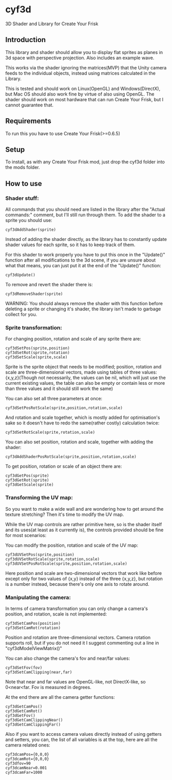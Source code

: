 # cyf3d
3D Shader and Library for Create Your Frisk

## Introduction
This library and shader should allow you to display flat sprites as planes in 3d space with perspective projection. Also includes an example wave.

This works via the shader ignoring the matrices(MVP) that the Unity camera feeds to the individual objects, instead using matrices calculated in the Library.

This is tested and should work on Linux(OpenGL) and Windows(DirectX), but Mac OS should also work fine by virtue of also using OpenGL. The shader should work on most hardware that can run Create Your Frisk, but I cannot guarantee that.

## Requirements
To run this you have to use Create Your Frisk(>=0.6.5)

## Setup
To install, as with any Create Your Frisk mod, just drop the cyf3d folder into the mods folder.

## How to use
### Shader stuff:
All commands that you should need are listed in the library after the "Actual commands:" comment, but I'll still run through them.
To add the shader to a sprite you should use:
```
cyf3dAddShader(sprite)
```
Instead of adding the shader directly, as the library has to constantly update shader values for each sprite, so it has to keep track of them.

For this shader to work properly you have to put this once in the "Update()" function after all modifications to the 3d scene, if you are unsure about what that means, you can just put it at the end of the "Update()" function:
```
cyf3dUpdate()
```
To remove and revert the shader there is:
```
cyf3dRemoveShader(sprite)
```
WARNING: You should always remove the shader with this function before deleting a sprite or changing it's shader, the library isn't made to garbage collect for you.
### Sprite transformation:
For changing position, rotation and scale of any sprite there are:
```
cyf3dSetPos(sprite,position)
cyf3dSetRot(sprite,rotation)
cyf3dSetScale(sprite,scale)
```
Sprite is the sprite object that needs to be modified; position, rotation and scale are three-dimensional vectors, made using tables of three values: {x,y,z}(Though not necessarily, the values can be nil, which will just use the current existing values, the table can also be empty or contain less or more than three values and it should still work the same)

You can also set all three parameters at once:
```
cyf3dSetPosRotScale(sprite,position,rotation,scale)
```
And rotation and scale together, which is mostly added for optimisation's sake so it doesn't have to redo the same(rather costly) calculation twice:
```
cyf3dSetRotScale(sprite,rotation,scale)
```
You can also set position, rotation and scale, together with adding the shader:
```
cyf3dAddShaderPosRotScale(sprite,position,rotation,scale)
```
To get position, rotation or scale of an object there are:
```
cyf3dGetPos(sprite)
cyf3dGetRot(sprite)
cyf3dGetScale(sprite)
```
### Transforming the UV map:
So you want to make a wide wall and are wondering how to get around the texture stretching? Then it's time to modify the UV map.

While the UV map controls are rather primitive here, so is the shader itself and its uses(at least as it currently is), the controls provided should be fine for most scenarios:

You can modify the position, rotation and scale of the UV map:
```
cyf3dUVSetPos(sprite,position)
cyf3dUVSetRotScale(sprite,rotation,scale)
cyf3dUVSetPosRotScale(sprite,position,rotation,scale)
```
Here position and scale are two-dimensional vectors that work like before except only for two values of {x,y} instead of the three {x,y,z}, but rotation is a number instead, because there's only one axis to rotate around.
### Manipulating the camera:
In terms of camera transformation you can only change a camera's position, and rotation, scale is not implemented:
```
cyf3dSetCamPos(position)
cyf3dSetCamRot(rotation)
```
Position and rotation are three-dimensional vectors. Camera rotation supports roll, but if you do not need it I suggest commenting out a line in "cyf3dModelViewMatrix()"

You can also change the camera's fov and near/far values:
```
cyf3dSetFov(fov)
cyf3dSetCamClipping(near,far)
```
Note that near and far values are OpenGL-like, not DirectX-like, so 0<near<far. Fov is measured in degrees.

At the end there are all the camera getter functions:
```
cyf3dGetCamPos()
cyf3dGetCamRot()
cyf3dGetFov()
cyf3dGetCamClippingNear()
cyf3dGetCamClippingFar()
```
Also if you want to access camera values directly instead of using getters and setters, you can, the list of all variables is at the top, here are all the camera related ones:
```
cyf3dcamPos={0,0,0}
cyf3dcamRot={0,0,0}
cyf3dfov=90
cyf3dcamNear=0.001
cyf3dcamFar=1000
```
